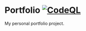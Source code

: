 # Portfolio [![CodeQL](https://img.shields.io/github/workflow/status/matthieu-locussol/portfolio/CodeQL?label=CodeQL&logo=github&logoColor=white)](https://github.com/matthieu-locussol/portfolio/actions/workflows/codeql.yml)

My personal portfolio project.
